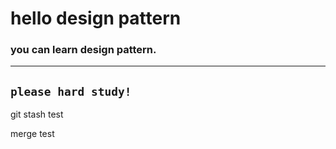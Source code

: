 # hello design pattern 

### you can learn design pattern. 

---
`please hard study!`
---

git stash test

merge test

